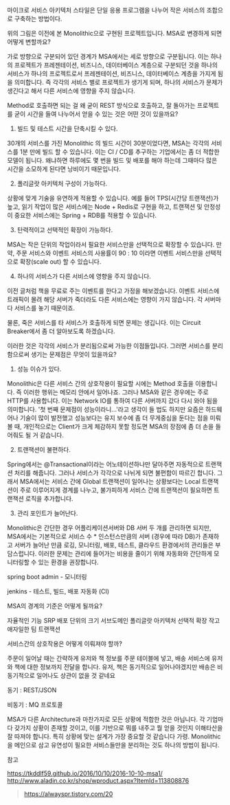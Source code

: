마이크로 서비스 아키텍처 스타일은 단일 응용 프로그램을 나누어 작은 서비스의 조합으로 구축하는 방법이다.







위의 그림은 이전에 본 Monolithic으로 구현된 프로젝트입니다. MSA로 변경하게 되면 어떻게 변할까요?







가로 방향으로 구분되어 있던 경계가 MSA에서는 세로 방향으로 구분됩니다. 이는 하나의 프로젝트가 프레젠테이션, 비즈니스, 데이터베이스 계층으로 구분되던 것을 하나의 서비스가 하나의 프로젝트로서 프레젠테이션, 비즈니스, 데이터베이스 계층을 가지게 됨을 의미합니다. 즉 각각의 서비스 별로 프로젝트가 생기게 되며, 하나의 서비스가 문제가 생긴다고 해서 다른 서비스에 영향을 주지 않습니다.



Method로 호출하면 되는 걸 왜 굳이 REST 방식으로 호출하고, 잘 돌아가는 프로젝트를 굳이 시간을 들여 나누어서 얻을 수 있는 것은 어떤 것이 있을까요?



1. 빌드 및 테스트 시간을 단축시킬 수 있다.

30개의 서비스를 가진 Monolithic 의 빌드 시간이 30분이었다면, MSA는 각각의 서비스를 1분 만에 빌드 할 수 있습니다. 이는 CI / CD를 추구하는 기업에서는 좀 더 적합한 모델이 됩니다. 왜냐하면 하루에도 몇 번을 빌드 및 배포를 해야 하는데 그때마다 많은 시간을 소모하게 된다면 낭비이기 때문입니다.



2. 폴리글랏 아키텍처 구성이 가능하다.

상황에 맞게 기술을 유연하게 적용할 수 있습니다. 예를 들어 TPS(시간당 트랜잭션)가 높고, 읽기 작업이 많은 서비스에는 Node + Redis로 구현을 하고, 트랜잭션 및 안정성이 중요한 서비스에는 Spring + RDB를 적용할 수 있습니다.



3. 탄력적이고 선택적인 확장이 가능하다.

MSA는 작은 단위의 작업이라서 필요한 서비스만을 선택적으로 확장할 수 있습니다. 만약, 주문 서비스와 이벤트 서비스의 사용률이 90 : 10 이라면 이벤트 서비스만을 선택적으로 확장(scale out) 할 수 있습니다.



4. 하나의 서비스가 다른 서비스에 영향을 주지 않습니다.

이전 글처럼 책을 무료로 주는 이벤트를 한다고 가정을 해보겠습니다. 이벤트 서비스에 트래픽이 몰려 해당 서버가 죽더라도 다른 서비스에는 영향이 가지 않습니다. 각 서버마다 서비스를 놓기 때문이죠. 

물론, 죽은 서비스를 타 서비스가 호출하게 되면 문제는 생깁니다. 이는 Circuit Breaker에서 좀 더 알아보도록 하겠습니다.
















이러한 것은 각각의 서비스가 분리됨으로써 가능한 이점들입니다. 그러면 서비스를 분리함으로써 생기는 문제점은 무엇이 있을까요?



1. 성능 이슈가 있다.

Monolithic은 다른 서비스 간의 상호작용이 필요할 시에는 Method 호출을 이용합니다. 즉 이러한 행위는 메모리 안에서 일어나죠. 그러나 MSA와 같은 경우에는 주로 HTTP를 사용합니다. 이는 Network IO를 통하여 다른 서버까지 갔다 다시 와야 됨을 의미합니다. '첫 번째 문제점이 성능이라니...'라고 생각이 들 법도 하지만 요즘은 하드웨어나 기술이 많이 발전했고 성능보다는 유지 보수에 좀 더 무게중심을 둔다는 점을 미뤄볼 때, 개인적으로는 Client가 크게 체감하지 못할 정도면 MSA의 장점에 좀 더 손을 들어줘도 될 거 같습니다.



2. 트랜잭션이 불편하다.

Spring에서는 @Transactional이라는 어노테이션하나만 달아주면 자동적으로 트랜잭션 처리를 해줍니다. 그러나 서비스가 각각으로 나뉘게 되면 불편함이 따르긴 합니다. 그래서 MSA에서는 서비스 간에 Global 트랜잭션이 일어나는 상황보다는 Local 트랜잭션이 주로 이루어지게 경계를 나누고, 불가피하게 서비스 간에 트랜잭션이 필요하면 트랜잭션 로직을 추가합니다.



3. 관리 포인트가 늘어난다.

Monolithic은 간단한 경우 어플리케이션서버와 DB 서버 두 개를 관리하면 되지만, MSA에서는 기본적으로 서비스 수 * 인스턴스만큼의 서버 (경우에 따라 DB)가 존재하고 서버가 늘어난 만큼 로깅, 모니터링, 배포, 테스트, 클라우드 환경에서의 관리들은 부담스럽니다. 이러한 문제는 관리에 들어가는 비용을 줄이기 위해 자동화와 간단하게 모니터링할 수 있는 환경을 권장합니다.



spring boot admin - 모니터링

jenkins - 테스트, 빌드, 배포 자동화 (CI)







MSA의 경계의 기준은 어떻게 될까요?

자율적인 기능 
SRP 
배포 단위의 크기 
서브도메인 
폴리글랏 아키텍처 
선택적 확장 
작고 애자일한 팀 
트랜잭션


서비스간의 상호작용은 어떻게 이뤄져야 할까?





주문이 일어날 때는 간략하게 유저와 책 정보를 주문 테이블에 넣고, 배송 서비스에 유저와 책에 대한 정보까지 전달을 합니다. 유저, 책은 동기적으로 일어나야겠지만 배송은 비동기적으로 일어나도 상관이 없을 것 같네요



동기 : REST/JSON

비동기 : MQ 프로토콜







MSA가 다른 Architecture과 마찬가지로 모든 상황에 적합한 것은 아닙니다. 각 기업마다 갖가지 상황이 존재할 것이고, 이를 기반으로 뭐를 내주고 뭘 얻을 것인지 이해타산을 잘 따져야 합니다. 특히 상황에 맞는 설계가 가장 중요할 것 같습니다 가령. Monolithic을 메인으로 삼고 유연성이 필요한 서비스들만을 분리하는 것도 하나의 방법이 됩니다.





참고

https://tkddlf59.github.io/2016/10/10/2016-10-10-msa1/
http://www.aladin.co.kr/shop/wproduct.aspx?ItemId=113808876

> https://alwayspr.tistory.com/20
